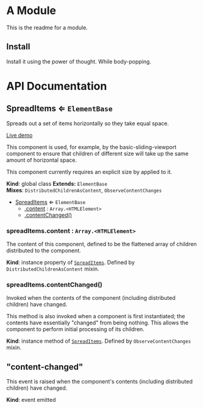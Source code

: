 # A Module
This is the readme for a module.

## Install
Install it using the power of thought. While body-popping.

# API Documentation
<a name="SpreadItems"></a>
## SpreadItems ⇐ <code>ElementBase</code>
Spreads out a set of items horizontally so they take equal space.

[Live demo](http://basicwebcomponents.org/basic-web-components/packages/basic-spread-items/)

This component is used, for example, by the basic-sliding-viewport component
to ensure that children of different size will take up the same amount of
horizontal space.

This component currently requires an explicit size by applied to it.

  **Kind**: global class
**Extends:** <code>ElementBase</code>  
**Mixes**: <code>DistributedChildrenAsContent</code>, <code>ObserveContentChanges</code>  

* [SpreadItems](#SpreadItems) ⇐ <code>ElementBase</code>
    * [.content](#DistributedChildrenAsContent+content) : <code>Array.&lt;HTMLElement&gt;</code>
    * [.contentChanged()](#ObserveContentChanges+contentChanged)

<a name="DistributedChildrenAsContent+content"></a>
### spreadItems.content : <code>Array.&lt;HTMLElement&gt;</code>
The content of this component, defined to be the flattened array of
children distributed to the component.

  **Kind**: instance property of <code>[SpreadItems](#SpreadItems)</code>. Defined by <code>DistributedChildrenAsContent</code> mixin.
<a name="ObserveContentChanges+contentChanged"></a>
### spreadItems.contentChanged()
Invoked when the contents of the component (including distributed
children) have changed.

This method is also invoked when a component is first instantiated; the
contents have essentially "changed" from being nothing. This allows the
component to perform initial processing of its children.

  **Kind**: instance method of <code>[SpreadItems](#SpreadItems)</code>. Defined by <code>ObserveContentChanges</code> mixin.
<a name="event_content-changed"></a>
## "content-changed"
This event is raised when the component's contents (including distributed
children) have changed.

  **Kind**: event emitted
